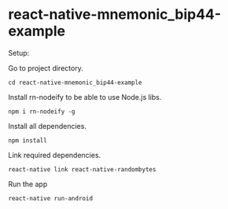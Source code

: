 # react-native-mnemonic_bip44-example

Setup:

Go to project directory.

`cd react-native-mnemonic_bip44-example`

Install rn-nodeify to be able to use Node.js libs.

`npm i rn-nodeify -g`

Install all dependencies.

`npm install`

Link required dependencies.

`react-native link react-native-randombytes`

Run the app

`react-native run-android`
